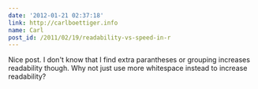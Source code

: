 ```yaml
---
date: '2012-01-21 02:37:18'
link: http://carlboettiger.info
name: Carl
post_id: /2011/02/19/readability-vs-speed-in-r
---
```


Nice post.  I don't know that I find extra parantheses or grouping increases readability though.  Why not just use more whitespace instead to increase readability?